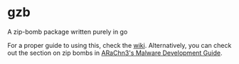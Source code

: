 # gzb
A zip-bomb package written purely in go

For a proper guide to using this, check the [wiki](https://github.com/NovusEdge/gzb/wiki). Alternatively, you can check out the section on zip bombs in [ARaChn3's Malware Development Guide](https://arachn3.gitbook.io/malware-development-guide/basic-malware/zip-bombs).  
